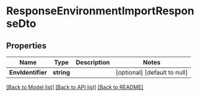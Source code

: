 # ResponseEnvironmentImportResponseDto

## Properties
Name | Type | Description | Notes
------------ | ------------- | ------------- | -------------
**EnvIdentifier** | **string** |  | [optional] [default to null]

[[Back to Model list]](../README.md#documentation-for-models) [[Back to API list]](../README.md#documentation-for-api-endpoints) [[Back to README]](../README.md)


